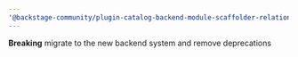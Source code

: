 ```yaml
---
'@backstage-community/plugin-catalog-backend-module-scaffolder-relation-processor': major
---
```


**Breaking** migrate to the new backend system and remove deprecations
